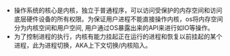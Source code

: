 - 操作系统的核心是内核，独立于普通程序，可以访问受保护的内存空间和访问底层硬件设备的所有权限。为保证用户进程不能直接操作内核，os将内存空间分为内核空间和用户空间, 用户通过OS暴露出来的API来进行如IO等操作。
 
- 为了控制进程的执行，内核有能力挂起正在运行的进程和恢复以前挂起的某个进程，此为进程切换，AKA上下文切换/内核陷入。

